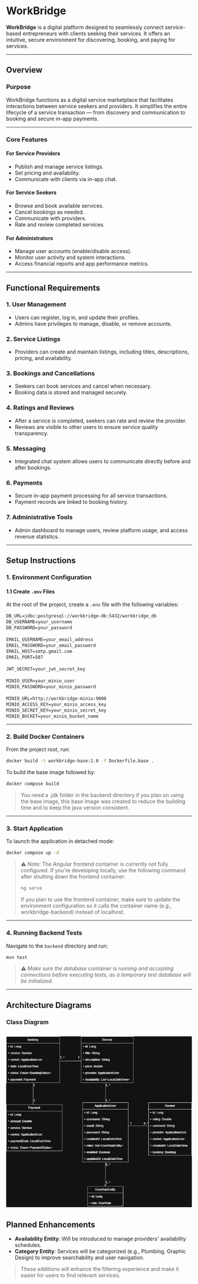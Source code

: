 # **WorkBridge**

**WorkBridge** is a digital platform designed to seamlessly connect service-based entrepreneurs with clients seeking their services. It offers an intuitive, secure environment for discovering, booking, and paying for services.

---

## **Overview**

### **Purpose**

WorkBridge functions as a digital service marketplace that facilitates interactions between service seekers and providers. It simplifies the entire lifecycle of a service transaction — from discovery and communication to booking and secure in-app payments.

---

### **Core Features**

#### **For Service Providers**

* Publish and manage service listings.
* Set pricing and availability.
* Communicate with clients via in-app chat.

#### **For Service Seekers**

* Browse and book available services.
* Cancel bookings as needed.
* Communicate with providers.
* Rate and review completed services.

#### **For Administrators**

* Manage user accounts (enable/disable access).
* Monitor user activity and system interactions.
* Access financial reports and app performance metrics.

---

## **Functional Requirements**

### **1. User Management**

* Users can register, log in, and update their profiles.
* Admins have privileges to manage, disable, or remove accounts.

### **2. Service Listings**

* Providers can create and maintain listings, including titles, descriptions, pricing, and availability.

### **3. Bookings and Cancellations**

* Seekers can book services and cancel when necessary.
* Booking data is stored and managed securely.

### **4. Ratings and Reviews**

* After a service is completed, seekers can rate and review the provider.
* Reviews are visible to other users to ensure service quality transparency.

### **5. Messaging**

* Integrated chat system allows users to communicate directly before and after bookings.

### **6. Payments**

* Secure in-app payment processing for all service transactions.
* Payment records are linked to booking history.

### **7. Administrative Tools**

* Admin dashboard to manage users, review platform usage, and access revenue statistics.

---

## **Setup Instructions**

### **1. Environment Configuration**

#### **1.1 Create ********`.env`******** Files**

At the root of the project, create a `.env` file with the following variables:

```env
DB_URL=jdbc:postgresql://workbridge-db:5432/workbridge_db
DB_USERNAME=your_username
DB_PASSWORD=your_password

EMAIL_USERNAME=your_email_address
EMAIL_PASSWORD=your_email_password
EMAIL_HOST=smtp.gmail.com
EMAIL_PORT=587

JWT_SECRET=your_jwt_secret_key

MINIO_USER=your_minio_user
MINIO_PASSWORD=your_minio_password

MINIO_URL=http://workbridge-minio:9000
MINIO_ACCESS_KEY=your_minio_access_key
MINIO_SECRET_KEY=your_minio_secret_key
MINIO_BUCKET=your_minio_bucket_name
```

---

### **2. Build Docker Containers**

From the project root, run:

```bash
docker build -t workbridge-base:1.0 -f Dockerfile.base .
```

To build the base image followed by:

```bash
docker compose build
```

> You need a .jdk folder in the backend directory if you plan on using the base image, this base image was created to reduce the building time and to keep the java version consistent.

---

### **3. Start Application**

To launch the application in detached mode:

```bash
docker compose up -d
```

> ⚠️ Note: The Angular frontend container is currently not fully configured. If you're developing locally, use the following command after shutting down the frontend container:
>
> ```bash
> ng serve
> ```
>
> If you plan to use the frontend container, make sure to update the environment configuration so it calls the container name (e.g., workbridge-backend) instead of localhost.

---

### **4. Running Backend Tests**

Navigate to the `backend` directory and run:

```bash
mvn test
```

> ⚠️ *Make sure the database container is running and accepting connections before executing tests, as a temporary test database will be initialized.*

---

## **Architecture Diagrams**

### **Class Diagram**
![Class diagram](diagrams/workbridge.jpg)
---

## **Planned Enhancements**

* **Availability Entity**: Will be introduced to manage providers' availability schedules.
* **Category Entity**: Services will be categorized (e.g., Plumbing, Graphic Design) to improve searchability and user navigation.

> These additions will enhance the filtering experience and make it easier for users to find relevant services.
